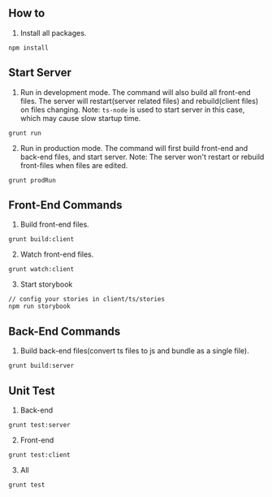 
## How to 
1. Install all packages.
```
npm install
```

## Start Server
1. Run in development mode. The command will also build all front-end files. The server will restart(server related files) and rebuild(client files) on files changing.
Note: `ts-node` is used to start server in this case, which may cause slow startup time.
```
grunt run
```
2. Run in production mode. The command will first build front-end and back-end files, and start server.
Note: The server won't restart or rebuild front-files when files are edited.
```
grunt prodRun
```

## Front-End Commands
1. Build front-end files.
```
grunt build:client
```
2. Watch front-end files.
```
grunt watch:client
```
3. Start storybook
```
// config your stories in client/ts/stories
npm run storybook
```

## Back-End Commands
1. Build back-end files(convert ts files to js and bundle as a single file).
```
grunt build:server
```

## Unit Test
1. Back-end
```
grunt test:server
```
2. Front-end
```
grunt test:client
```
3. All
```
grunt test
```
